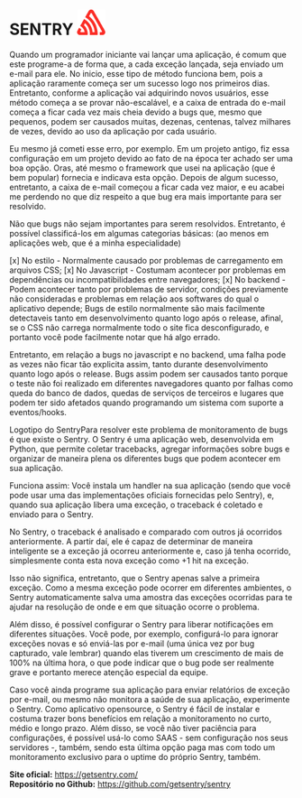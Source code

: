 # SENTRY <img src="./src/assets/images/sentry-3.svg" width="50px"/>


<p styles=" text-align: justify">Quando um programador iniciante vai lançar uma aplicação, é comum que este programe-a de forma que, a cada exceção lançada, seja enviado um e-mail para ele. No inicio, esse tipo de método funciona bem, pois a aplicação raramente começa ser um sucesso logo nos primeiros dias. Entretanto, conforme a aplicação vai adquirindo novos usuários, esse método começa a se provar não-escalável, e a caixa de entrada do e-mail começa a ficar cada vez mais cheia devido a bugs que, mesmo que pequenos, podem ser causados muitas, dezenas, centenas, talvez milhares de vezes, devido ao uso da aplicação por cada usuário.</p>

<p>Eu mesmo já cometi esse erro, por exemplo. Em um projeto antigo, fiz essa configuração em um projeto devido ao fato de na época ter achado ser uma boa opção. Oras, até mesmo o framework que usei na aplicação (que é bem popular) fornecia e indicava esta opção. Depois de algum sucesso, entretanto, a caixa de e-mail começou a ficar cada vez maior, e eu acabei me perdendo no que diz respeito a que bug era mais importante para ser resolvido.</p>

<p>Não que bugs não sejam importantes para serem resolvidos. Entretanto, é possível classificá-los em algumas categorias básicas: (ao menos em aplicações web, que é a minha especialidade)</p>

[x] No estilo - Normalmente causado por problemas de carregamento em arquivos CSS;
[x] No Javascript - Costumam acontecer por problemas em dependências ou incompatibilidades entre navegadores;
[x] No backend - Podem acontecer tanto por problemas de servidor, condições previamente não consideradas e problemas em relação aos softwares do qual o aplicativo depende;
Bugs de estilo normalmente são mais facilmente detectaveis tanto em desenvolvimento quanto logo após o release, afinal, se o CSS não carrega normalmente todo o site fica desconfigurado, e portanto você pode facilmente notar que há algo errado.

<p>Entretanto, em relação a bugs no javascript e no backend, uma falha pode as vezes não ficar tão explicita assim, tanto durante desenvolvimento quanto logo após o release. Bugs assim podem ser causados tanto porque o teste não foi realizado em diferentes navegadores quanto por falhas como queda do banco de dados, quedas de serviços de terceiros e lugares que podem ter sido afetados quando programando um sistema com suporte a eventos/hooks.</p>

<p>Logotipo do SentryPara resolver este problema de monitoramento de bugs é que existe o Sentry. O Sentry é uma aplicação web, desenvolvida em Python, que permite coletar tracebacks, agregar informações sobre bugs e organizar de maneira plena os diferentes bugs que podem acontecer em sua aplicação.</p>

<p>Funciona assim: Você instala um handler na sua aplicação (sendo que você pode usar uma das implementações oficiais fornecidas pelo Sentry), e, quando sua aplicação libera uma exceção, o traceback é coletado e enviado para o Sentry.</p>

<p>No Sentry, o traceback é analisado e comparado com outros já ocorridos anteriormente. A partir daí, ele é capaz de determinar de maneira inteligente se a exceção já ocorreu anteriormente e, caso já tenha ocorrido, simplesmente conta esta nova exceção como +1 hit na exceção.</p>

<p>Isso não significa, entretanto, que o Sentry apenas salve a primeira exceção. Como a mesma exceção pode ocorrer em diferentes ambientes, o Sentry automaticamente salva uma amostra das exceções ocorridas para te ajudar na resolução de onde e em que situação ocorre o problema.</p>

<p>Além disso, é possível configurar o Sentry para liberar notificações em diferentes situações. Você pode, por exemplo, configurá-lo para ignorar exceções novas e só enviá-las por e-mail (uma única vez por bug capturado, vale lembrar) quando elas tiverem um crescimento de mais de 100% na última hora, o que pode indicar que o bug pode ser realmente grave e portanto merece atenção especial da equipe.</p>

<p>Caso você ainda programe sua aplicação para enviar relatórios de exceção por e-mail, ou mesmo não monitora a saúde de sua aplicação, experimente o Sentry. Como aplicativo opensource, o Sentry é fácil de instalar e costuma trazer bons benefícios em relação a monitoramento no curto, médio e longo prazo. Além disso, se você não tiver paciência para configurações, é possível usá-lo como SAAS - sem configuração nos seus servidores -, também, sendo esta última opção paga mas com todo um monitoramento exclusivo para o uptime do próprio Sentry, também.</p>

<strong>Site oficial:</strong> <a target='_blank' href="https://getsentry.com/">https://getsentry.com/</a><br>
<strong>Repositório no Github:</strong> <a target='_blank' href="https://github.com/getsentry/sentry/">https://github.com/getsentry/sentry
